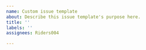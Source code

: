 ```yaml
---
name: Custom issue template
about: Describe this issue template's purpose here.
title: ''
labels: ''
assignees: Riders004

---
```



